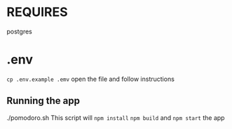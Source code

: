 # REQUIRES
postgres

# .env
`cp .env.example .emv`
open the file and follow instructions


## Running the app
./pomodoro.sh
This script will `npm install` `npm build` and `npm start` the app